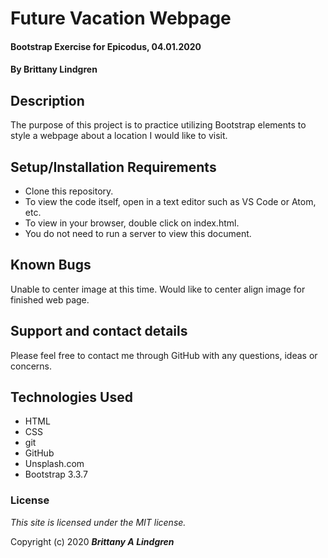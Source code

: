 # Future Vacation Webpage

#### Bootstrap Exercise for Epicodus, 04.01.2020

#### By Brittany Lindgren

## Description

The purpose of this project is to practice utilizing Bootstrap elements to style a webpage about a location I would like to visit.

## Setup/Installation Requirements

* Clone this repository.
* To view the code itself, open in a text editor such as VS Code or Atom, etc.
* To view in your browser, double click on index.html.
* You do not need to run a server to view this document.

## Known Bugs

Unable to center image at this time. Would like to center align image for finished web page.

## Support and contact details

Please feel free to contact me through GitHub with any questions, ideas or concerns.

## Technologies Used

* HTML
* CSS
* git
* GitHub
* Unsplash.com
* Bootstrap 3.3.7

### License

*This site is licensed under the MIT license.*

Copyright (c) 2020 **_Brittany A Lindgren_**